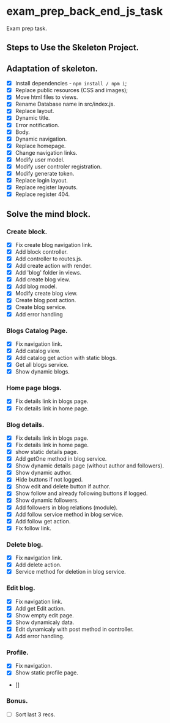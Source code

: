 # exam_prep_back_end_js_task
Exam prep task.

## Steps to Use the Skeleton Project.
## Adaptation of skeleton.

- [X] Install dependencies - `npm install / npm i`;
- [X] Replace public resources (CSS and images);
- [X] Move html files to views.
- [X] Rename Database name in src/index.js.
- [X] Replace layout.
-   [X] Dynamic title.
-   [X] Error notification.
-   [X] Body.
-   [X] Dynamic navigation.
- [X] Replace homepage.
- [X] Change navigation links.
- [X] Modify user model.
- [X] Modify user controler registration.
- [X] Modify generate token.  
- [X] Replace login layout.
- [X] Replace register layouts. 
- [X] Replace register 404. 

## Solve the mind block.

###  Create block.
- [X] Fix create blog navigation link.
- [X] Add block controller.
- [X] Add controller to routes.js.
- [X] Add create action with render.
- [X] Add 'blog' folder in views.
- [X] Add create blog view.
- [X] Add blog model.
- [X] Modify create blog view.
- [X] Create blog post action.
- [X] Create blog  service.
- [X] Add error handling 

###  Blogs Catalog Page.
- [X] Fix navigation link.
- [X] Add catalog view.
- [X] Add catalog get action with static blogs.
- [X] Get all blogs service.
- [X] Show dynamic blogs.

### Home page blogs.
- [X] Fix details link in blogs page.
- [X] Fix details link in home page.

### Blog details.
- [X] Fix details link in blogs page.
- [X] Fix details link in home page.
- [X] show static details page.
- [X] Add getOne method in blog service.
- [X] Show dynamic details page (without author and followers).
- [X] Show dynamic author.
- [X] Hide buttons if not logged.
- [X] Show edit and delete button if author.
- [X] Show follow and already following buttons  if logged.
- [X] Show dynamic followers.
-   [X] Add followers in blog relations (module).
-   [X] Add follow service method in blog service.
-   [X] Add follow get action.
-   [X] Fix follow link.

### Delete blog.
- [X] Fix navigation link.
- [X] Add delete action.
- [X] Service method for deletion in blog service.

### Edit blog.
- [X] Fix navigation link.
- [X] Add get Edit action.
- [X] Show empty edit page.
- [X] Show dynamicaly data.
- [X] Edit dynamicaly with post method in controller.
- [X] Add error handling.

### Profile.
- [X] Fix navigation.
- [X] Show static profile page.
- [] 


### Bonus.
- [ ] Sort last 3 recs.
